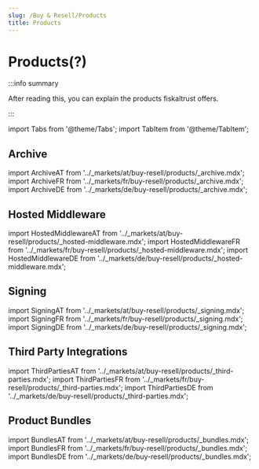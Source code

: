 ```yaml
---
slug: /Buy & Resell/Products
title: Products
---
```

# Products(?)

:::info summary

After reading this, you can explain the products fiskaltrust offers.

:::







import Tabs from '@theme/Tabs';
import TabItem from '@theme/TabItem';


## Archive

import ArchiveAT from '../_markets/at/buy-resell/products/_archive.mdx';
import ArchiveFR from '../_markets/fr/buy-resell/products/_archive.mdx';
import ArchiveDE from '../_markets/de/buy-resell/products/_archive.mdx';

<Tabs groupId="market">

  <TabItem value="AT" label="Austria 🇦🇹">
    <ArchiveAT />
  </TabItem>

  <TabItem value="FR" label="France 🇫🇷">
    <ArchiveFR />
  </TabItem>

  <TabItem value="DE" label="Germany 🇩🇪">
    <ArchiveDE />
  </TabItem>

</Tabs>


## Hosted Middleware

import HostedMiddlewareAT from '../_markets/at/buy-resell/products/_hosted-middleware.mdx';
import HostedMiddlewareFR from '../_markets/fr/buy-resell/products/_hosted-middleware.mdx';
import HostedMiddlewareDE from '../_markets/de/buy-resell/products/_hosted-middleware.mdx';

<Tabs groupId="market">

  <TabItem value="AT" label="Austria 🇦🇹">
    <HostedMiddlewareAT />
  </TabItem>

  <TabItem value="FR" label="France 🇫🇷">
    <HostedMiddlewareFR />
  </TabItem>

  <TabItem value="DE" label="Germany 🇩🇪">
    <HostedMiddlewareDE />
  </TabItem>

</Tabs>


## Signing

import SigningAT from '../_markets/at/buy-resell/products/_signing.mdx';
import SigningFR from '../_markets/fr/buy-resell/products/_signing.mdx';
import SigningDE from '../_markets/de/buy-resell/products/_signing.mdx';

<Tabs groupId="market">

  <TabItem value="AT" label="Austria 🇦🇹">
    <SigningAT />
  </TabItem>

  <TabItem value="FR" label="France 🇫🇷">
    <SigningFR />
  </TabItem>

  <TabItem value="DE" label="Germany 🇩🇪">
    <SigningDE />
  </TabItem>

</Tabs>


## Third Party Integrations

import ThirdPartiesAT from '../_markets/at/buy-resell/products/_third-parties.mdx';
import ThirdPartiesFR from '../_markets/fr/buy-resell/products/_third-parties.mdx';
import ThirdPartiesDE from '../_markets/de/buy-resell/products/_third-parties.mdx';

<Tabs groupId="market">

  <TabItem value="AT" label="Austria 🇦🇹">
    <ThirdPartiesAT />
  </TabItem>

  <TabItem value="FR" label="France 🇫🇷">
    <ThirdPartiesFR />
  </TabItem>

  <TabItem value="DE" label="Germany 🇩🇪">
    <ThirdPartiesDE />
  </TabItem>

</Tabs>


## Product Bundles

import BundlesAT from '../_markets/at/buy-resell/products/_bundles.mdx';
import BundlesFR from '../_markets/fr/buy-resell/products/_bundles.mdx';
import BundlesDE from '../_markets/de/buy-resell/products/_bundles.mdx';

<Tabs groupId="market">

  <TabItem value="AT" label="Austria 🇦🇹">
    <BundlesAT />
  </TabItem>

  <TabItem value="FR" label="France 🇫🇷">
    <BundlesFR />
  </TabItem>

  <TabItem value="DE" label="Germany 🇩🇪">
    <BundlesDE />
  </TabItem>

</Tabs>